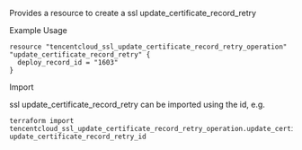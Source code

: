 Provides a resource to create a ssl update_certificate_record_retry

Example Usage

```hcl
resource "tencentcloud_ssl_update_certificate_record_retry_operation" "update_certificate_record_retry" {
  deploy_record_id = "1603"
}
```

Import

ssl update_certificate_record_retry can be imported using the id, e.g.

```
terraform import tencentcloud_ssl_update_certificate_record_retry_operation.update_certificate_record_retry update_certificate_record_retry_id
```